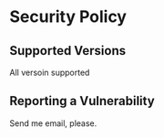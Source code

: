 # Security Policy

## Supported Versions

All versoin supported

## Reporting a Vulnerability

Send me email, please.
